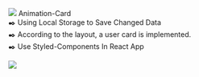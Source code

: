 ![](https://skrinshoter.ru/p/220323/3XRk8s.png?download=1&name=%D0%A1%D0%BA%D1%80%D0%B8%D0%BD%D1%88%D0%BE%D1%82%2022-03-2023%2002:51:19.png)
 Animation-Card
<br>
:black_nib:  Using Local Storage to Save Changed Data
<br>
:black_nib: According to the layout, a user card is implemented.
<br>
:black_nib: Use Styled-Components In React App
<br>

![](https://media.giphy.com/media/Xe7bgmRNY2sF1ThoS1/giphy.gif)
